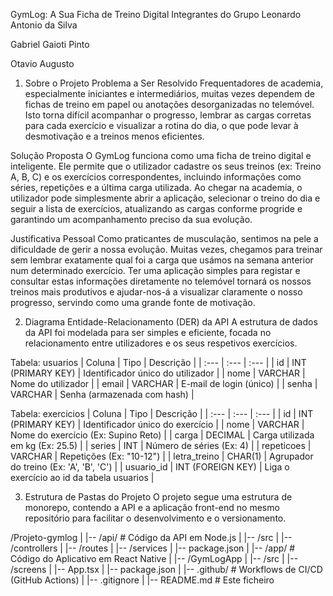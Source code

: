 GymLog: A Sua Ficha de Treino Digital
Integrantes do Grupo
Leonardo Antonio da Silva

Gabriel Gaioti Pinto

Otavio Augusto

1. Sobre o Projeto
Problema a Ser Resolvido
Frequentadores de academia, especialmente iniciantes e intermediários, muitas vezes dependem de fichas de treino em papel ou anotações desorganizadas no telemóvel. Isto torna difícil acompanhar o progresso, lembrar as cargas corretas para cada exercício e visualizar a rotina do dia, o que pode levar à desmotivação e a treinos menos eficientes.

Solução Proposta
O GymLog funciona como uma ficha de treino digital e inteligente. Ele permite que o utilizador cadastre os seus treinos (ex: Treino A, B, C) e os exercícios correspondentes, incluindo informações como séries, repetições e a última carga utilizada. Ao chegar na academia, o utilizador pode simplesmente abrir a aplicação, selecionar o treino do dia e seguir a lista de exercícios, atualizando as cargas conforme progride e garantindo um acompanhamento preciso da sua evolução.

Justificativa Pessoal
Como praticantes de musculação, sentimos na pele a dificuldade de gerir a nossa evolução. Muitas vezes, chegamos para treinar sem lembrar exatamente qual foi a carga que usámos na semana anterior num determinado exercício. Ter uma aplicação simples para registar e consultar estas informações diretamente no telemóvel tornará os nossos treinos mais produtivos e ajudar-nos-á a visualizar claramente o nosso progresso, servindo como uma grande fonte de motivação.

2. Diagrama Entidade-Relacionamento (DER) da API
A estrutura de dados da API foi modelada para ser simples e eficiente, focada no relacionamento entre utilizadores e os seus respetivos exercícios.

Tabela: usuarios
| Coluna | Tipo | Descrição |
| :--- | :--- | :--- |
| id | INT (PRIMARY KEY) | Identificador único do utilizador |
| nome | VARCHAR | Nome do utilizador |
| email | VARCHAR | E-mail de login (único) |
| senha | VARCHAR | Senha (armazenada com hash) |

Tabela: exercicios
| Coluna | Tipo | Descrição |
| :--- | :--- | :--- |
| id | INT (PRIMARY KEY) | Identificador único do exercício |
| nome | VARCHAR | Nome do exercício (Ex: Supino Reto) |
| carga | DECIMAL | Carga utilizada em kg (Ex: 25.5) |
| series | INT | Número de séries (Ex: 4) |
| repeticoes | VARCHAR | Repetições (Ex: "10-12") |
| letra_treino | CHAR(1) | Agrupador do treino (Ex: 'A', 'B', 'C') |
| usuario_id | INT (FOREIGN KEY) | Liga o exercício ao id da tabela usuarios |

3. Estrutura de Pastas do Projeto
O projeto segue uma estrutura de monorepo, contendo a API e a aplicação front-end no mesmo repositório para facilitar o desenvolvimento e o versionamento.

/Projeto-gymlog
|
|-- /api/           # Código da API em Node.js
|   |-- /src
|       |-- /controllers
|       |-- /routes
|       |-- /services
|   |-- package.json
|
|-- /app/           # Código do Aplicativo em React Native
|   |-- /GymLogApp
|       |-- /src
|           |-- /screens
|       |-- App.tsx
|       |-- package.json
|
|-- .github/        # Workflows de CI/CD (GitHub Actions)
|
|-- .gitignore
|
|-- README.md       # Este ficheiro
